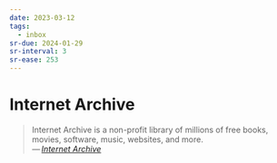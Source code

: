 ```yaml
---
date: 2023-03-12
tags:
  - inbox
sr-due: 2024-01-29
sr-interval: 3
sr-ease: 253
---
```

# Internet Archive

> Internet Archive is a non-profit library of millions of free books, movies,
> software, music, websites, and more.\
> — <cite>[Internet Archive](https://archive.org/)</cite>
